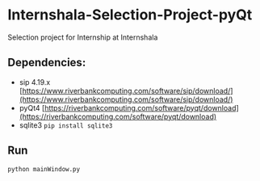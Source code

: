# Internshala-Selection-Project-pyQt
Selection project for Internship at Internshala
## Dependencies:
* sip 4.19.x [https://www.riverbankcomputing.com/software/sip/download/](https://www.riverbankcomputing.com/software/sip/download/)
* pyQt4 [https://riverbankcomputing.com/software/pyqt/download](https://riverbankcomputing.com/software/pyqt/download)
* sqlite3 ```pip install sqlite3```
## Run
```
python mainWindow.py
```
